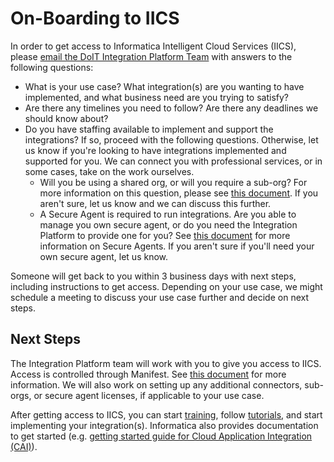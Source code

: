 # On-Boarding to IICS

In order to get access to Informatica Intelligent Cloud Services (IICS), please [email the DoIT Integration Platform Team](mailto:doit-integration-platform@office365.wisc.edu) with answers to the following questions:

- What is your use case? What integration(s) are you wanting to have implemented, and what business need are you trying to satisfy?
- Are there any timelines you need to follow? Are there any deadlines we should know about?
- Do you have staffing available to implement and support the integrations? If so, proceed with the following questions. Otherwise, let us know if you're looking to have integrations implemented and supported for you. We can connect you with professional services, or in some cases, take on the work ourselves.
    - Will you be using a shared org, or will you require a sub-org? For more information on this question, please see [this document](./shared-org-vs-sub-org.md). If you aren't sure, let us know and we can discuss this further.
    - A Secure Agent is required to run integrations. Are you able to manage you own secure agent, or do you need the Integration Platform to provide one for you? See [this document](./best-practices/secure-agent.md) for more information on Secure Agents. If you aren't sure if you'll need your own secure agent, let us know.

Someone will get back to you within 3 business days with next steps, including instructions to get access.
Depending on your use case, we might schedule a meeting to discuss your use case further and decide on next steps.

## Next Steps

The Integration Platform team will work with you to give you access to IICS.
Access is controlled through Manifest.
See [this document](./howto.md#how-to-create-a-manifest-group-for-your-team-for-access-control) for more information.
We will also work on setting up any additional connectors, sub-orgs, or secure agent licenses, if applicable to your use case.

After getting access to IICS, you can start [training](./training.md), follow [tutorials](./tutorials.md), and start implementing your integration(s).
Informatica also provides documentation to get started (e.g. [getting started guide for Cloud Application Integration (CAI)](https://network.informatica.com/docs/DOC-17653)).
